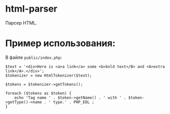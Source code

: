 # html-parser

Парсер HTML.

# Пример использования:

В файле `public/index.php`:

```
$text = '<div>Here is <a>a link</a> some <b>bold text</B> and <A>extra link</A>.</div>';
$tokenizer = new HtmlTokenizer($text);

$tokens = $tokenizer->getTokens();

foreach ($tokens as $token) {
    echo 'Tag name ' . $token->getName() . ' with ' . $token->getType()->name . ' type.' . PHP_EOL ;
}
```
